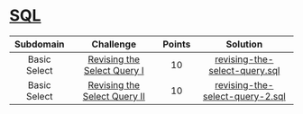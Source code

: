 # [SQL](https://www.hackerrank.com/domains/sql)

| Subdomain |                                                          Challenge                                                         | Points |                                                                                          Solution                                                                                         |
|:---:|:--------------------------------------------------------------------------------------------------------------------------:|:------:|:-----------------------------------------------------------------------------------------------------------------------------------------------------------------------------------------:|
|  Basic Select | [Revising the Select Query I](https://www.hackerrank.com/challenges/revising-the-select-query/problem)                                       |  10   | [revising-the-select-query.sql](./SQL/Basic%20Select/revising-the-select-query.sql)                | 
|  Basic Select | [Revising the Select Query II](https://www.hackerrank.com/challenges/revising-the-select-query-2/problem)                                       |  10   | [revising-the-select-query-2.sql](./SQL/Basic%20Select/revising-the-select-query-2.sql)                |   

